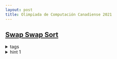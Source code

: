 ```yaml
---
layout: post
title: Olimpiada de Computación Canadiense 2021
---
```


## [Swap Swap Sort](https://dmoj.ca/problem/cco21p1)

<details>
<summary> tags</summary>

offline, small_to_large, BIT

</details>

<details>
<summary> hint 1 </summary>

La respuesta es la cantidad de inversiones en el array $a$.

</details>



